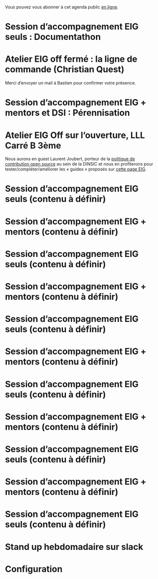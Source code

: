 Vous pouvez vous abonner à cet agenda public [en ligne](https://cloud.eig-forever.org/index.php/apps/calendar/p/5S4DP594PDIVTARU/EIG2018).


# Session d’accompagnement EIG seuls : Documentathon


# Atelier EIG off fermé : la ligne de commande (Christian Quest)

Merci d’envoyer un mail à Bastien pour confirmer votre présence.


# Session d’accompagnement EIG + mentors et DSI : Pérennisation


# Atelier EIG Off sur l’ouverture, LLL Carré B 3ème

Nous aurons en guest Laurent Joubert, porteur de la [politique de
contribution open source](https://github.com/disic/politique-de-contribution-open-source/) au sein de la DINSIC et nous en profiterons
pour tester/compléter/améliorer les « guides » proposés sur [cette
page EIG](https://github.com/entrepreneur-interet-general/eig-link/blob/master/ouverture.org).


# Session d’accompagnement EIG seuls (contenu à définir)


# Session d’accompagnement EIG + mentors (contenu à définir)


# Session d’accompagnement EIG seuls (contenu à définir)


# Session d’accompagnement EIG + mentors (contenu à définir)


# Session d’accompagnement EIG seuls (contenu à définir)


# Session d’accompagnement EIG + mentors (contenu à définir)


# Session d’accompagnement EIG seuls (contenu à définir)


# Session d’accompagnement EIG + mentors (contenu à définir)


# Session d’accompagnement EIG seuls (contenu à définir)


# Session d’accompagnement EIG + mentors (contenu à définir)


# Session d’accompagnement EIG seuls (contenu à définir)


# Stand up hebdomadaire sur slack


# Configuration

